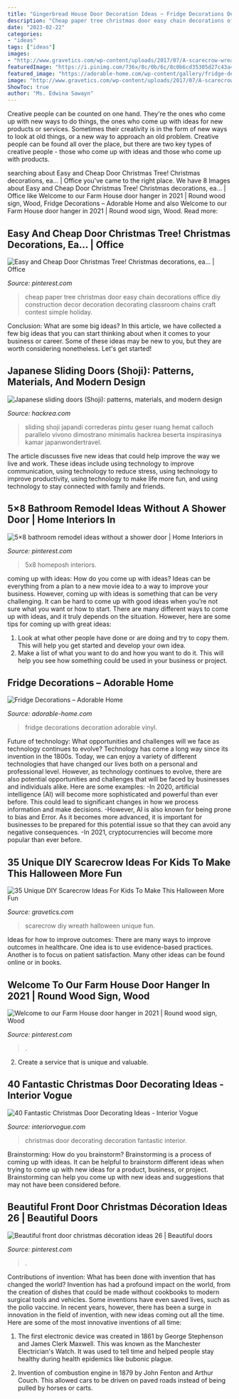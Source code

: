 ```yaml
---
title: "Gingerbread House Door Decoration Ideas ~ Fridge Decorations Decoration Adorable Vinyl"
description: "Cheap paper tree christmas door easy chain decorations office diy construction decor decoration decorating classroom chains craft contest simple holiday"
date: "2023-02-22"
categories:
- "ideas"
tags: ["ideas"]
images:
- "http://www.gravetics.com/wp-content/uploads/2017/07/A-scarecrow-wreath.jpg"
featuredImage: "https://i.pinimg.com/736x/8c/0b/6c/8c0b6cd35305d27c43a4984b82649e0f.jpg"
featured_image: "https://adorable-home.com/wp-content/gallery/fridge-decoration/fridge-decorations-11.jpg"
image: "http://www.gravetics.com/wp-content/uploads/2017/07/A-scarecrow-wreath.jpg"
ShowToc: true
author: "Ms. Edwina Sawayn"
---
```



Creative people can be counted on one hand. They're the ones who come up with new ways to do things, the ones who come up with ideas for new products or services. Sometimes their creativity is in the form of new ways to look at old things, or a new way to approach an old problem. Creative people can be found all over the place, but there are two key types of creative people - those who come up with ideas and those who come up with products.

	

		
searching about Easy and Cheap Door Christmas Tree! Christmas decorations, ea… | Office you've came to the right place. We have 8 Images about Easy and Cheap Door Christmas Tree! Christmas decorations, ea… | Office like Welcome to our Farm House door hanger in 2021 | Round wood sign, Wood, Fridge Decorations – Adorable Home and also Welcome to our Farm House door hanger in 2021 | Round wood sign, Wood. Read more:
		
    
## Easy And Cheap Door Christmas Tree! Christmas Decorations, Ea… | Office

<img loading=lazy src="https://i.pinimg.com/736x/57/c2/4c/57c24ccf8699ceaca8b06be3cb39202f--cheap-doors-construction-paper.jpg" onerror="this.onerror=null;this.src='https://tse3.mm.bing.net/th?id=OIP.QnvOYh95zt2NvJlAaMxe1AHaNL&amp;pid=15.1';" alt="Easy and Cheap Door Christmas Tree! Christmas decorations, ea… | Office">

_Source: pinterest.com_

>cheap paper tree christmas door easy chain decorations office diy construction decor decoration decorating classroom chains craft contest simple holiday. 

	

Conclusion: What are some big ideas?
In this article, we have collected a few big ideas that you can start thinking about when it comes to your business or career. Some of these ideas may be new to you, but they are worth considering nonetheless. Let's get started!

    
## Japanese Sliding Doors (Shoji): Patterns, Materials, And Modern Design

<img loading=lazy src="https://www.hackrea.com/wp-content/uploads/2021/05/Japanese-sliding-doors-Shoji-patterns-materials-and-modern-design-ideas-cover.jpg" onerror="this.onerror=null;this.src='https://tse2.mm.bing.net/th?id=OIP.duVbxCARBGxNayaZOxnccgHaE8&amp;pid=15.1';" alt="Japanese sliding doors (Shoji): patterns, materials, and modern design">

_Source: hackrea.com_

>sliding shoji japandi correderas pintu geser ruang hemat calloch parallelo vivono dimostrano minimalis hackrea beserta inspirasinya kamar japanwondertravel. 

	

The article discusses five new ideas that could help improve the way we live and work. These ideas include using technology to improve communication, using technology to reduce stress, using technology to improve productivity, using technology to make life more fun, and using technology to stay connected with family and friends.

    
## 5×8 Bathroom Remodel Ideas Without A Shower Door | Home Interiors In

<img loading=lazy src="https://i.pinimg.com/736x/e0/9b/d9/e09bd9289ebd05866bc167b4b017a798.jpg" onerror="this.onerror=null;this.src='https://tse1.mm.bing.net/th?id=OIP.U8ARpgu_eviWc80a2AW8IgAAAA&amp;pid=15.1';" alt="5×8 bathroom remodel ideas without a shower door | Home Interiors in">

_Source: pinterest.com_

>5x8 homeposh interiors. 

	

coming up with ideas: How do you come up with ideas?
Ideas can be everything from a plan to a new movie idea to a way to improve your business. However, coming up with ideas is something that can be very challenging. It can be hard to come up with good ideas when you’re not sure what you want or how to start. There are many different ways to come up with ideas, and it truly depends on the situation. However, here are some tips for coming up with great ideas: 
1. Look at what other people have done or are doing and try to copy them. This will help you get started and develop your own idea. 
2. Make a list of what you want to do and how you want to do it. This will help you see how something could be used in your business or project. 

    
## Fridge Decorations – Adorable Home

<img loading=lazy src="https://adorable-home.com/wp-content/gallery/fridge-decoration/fridge-decorations-11.jpg" onerror="this.onerror=null;this.src='https://tse3.mm.bing.net/th?id=OIP.QWFhdNlOkJBTYO2_x5-3lwHaKx&amp;pid=15.1';" alt="Fridge Decorations – Adorable Home">

_Source: adorable-home.com_

>fridge decorations decoration adorable vinyl. 

	

Future of technology: What opportunities and challenges will we face as technology continues to evolve?
Technology has come a long way since its invention in the 1800s. Today, we can enjoy a variety of different technologies that have changed our lives both on a personal and professional level. However, as technology continues to evolve, there are also potential opportunities and challenges that will be faced by businesses and individuals alike. Here are some examples: 
-In 2020, artificial intelligence (AI) will become more sophisticated and powerful than ever before. This could lead to significant changes in how we process information and make decisions. 
-However, AI is also known for being prone to bias and Error. As it becomes more advanced, it is important for businesses to be prepared for this potential issue so that they can avoid any negative consequences. 
-In 2021, cryptocurrencies will become more popular than ever before.

    
## 35 Unique DIY Scarecrow Ideas For Kids To Make This Halloween More Fun

<img loading=lazy src="http://www.gravetics.com/wp-content/uploads/2017/07/A-scarecrow-wreath.jpg" onerror="this.onerror=null;this.src='https://tse1.mm.bing.net/th?id=OIP.4-X1beS9f9uEUje5cWxHyAHaJ4&amp;pid=15.1';" alt="35 Unique DIY Scarecrow Ideas For Kids To Make This Halloween More Fun">

_Source: gravetics.com_

>scarecrow diy wreath halloween unique fun. 

	

Ideas for how to improve outcomes:
There are many ways to improve outcomes in healthcare. One idea is to use evidence-based practices. Another is to focus on patient satisfaction. Many other ideas can be found online or in books.

    
## Welcome To Our Farm House Door Hanger In 2021 | Round Wood Sign, Wood

<img loading=lazy src="https://i.pinimg.com/736x/e7/37/d7/e737d73edd73e539b493626d97c72eea.jpg" onerror="this.onerror=null;this.src='https://tse4.mm.bing.net/th?id=OIP.3ykpHxgNVZxlrQsWYhSBLgHaJ3&amp;pid=15.1';" alt="Welcome to our Farm House door hanger in 2021 | Round wood sign, Wood">

_Source: pinterest.com_

>. 

	

2. Create a service that is unique and valuable.

    
## 40 Fantastic Christmas Door Decorating Ideas - Interior Vogue

<img loading=lazy src="http://interiorvogue.com/wp-content/uploads/2016/10/Christmas-Door-Decoration-Ideas-1.jpg" onerror="this.onerror=null;this.src='https://tse2.mm.bing.net/th?id=OIP.NMcyUPEdpJVJHFJ0RJW4mwHaJ6&amp;pid=15.1';" alt="40 Fantastic Christmas Door Decorating Ideas - Interior Vogue">

_Source: interiorvogue.com_

>christmas door decorating decoration fantastic interior. 

	

Brainstorming: How do you brainstorm?
Brainstorming is a process of coming up with ideas. It can be helpful to brainstorm different ideas when trying to come up with new ideas for a product, business, or project. Brainstorming can help you come up with new ideas and suggestions that may not have been considered before.

    
## Beautiful Front Door Christmas Décoration Ideas 26 | Beautiful Doors

<img loading=lazy src="https://i.pinimg.com/736x/8c/0b/6c/8c0b6cd35305d27c43a4984b82649e0f.jpg" onerror="this.onerror=null;this.src='https://tse1.mm.bing.net/th?id=OIP.2vtauaeZwhFrh_cb_LfEhgHaJ3&amp;pid=15.1';" alt="Beautiful front door christmas décoration ideas 26 | Beautiful doors">

_Source: pinterest.com_

>. 

	

Contributions of invention: What has been done with invention that has changed the world?
Invention has had a profound impact on the world, from the creation of dishes that could be made without cookbooks to modern surgical tools and vehicles. Some inventions have even saved lives, such as the polio vaccine. In recent years, however, there has been a surge in innovation in the field of invention, with new ideas coming out all the time. Here are some of the most innovative inventions of all time:
1) The first electronic device was created in 1861 by George Stephenson and James Clerk Maxwell. This was known as the Manchester Electrician's Watch. It was used to tell time and helped people stay healthy during health epidemics like bubonic plague.

2) Invention of combustion engine in 1879 by John Fenton and Arthur Couch. This allowed cars to be driven on paved roads instead of being pulled by horses or carts.

